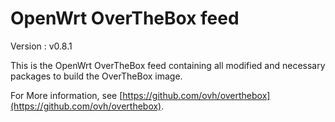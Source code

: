 # OpenWrt OverTheBox feed

Version : v0.8.1

This is the OpenWrt OverTheBox feed containing all modified and necessary packages to build the OverTheBox image.

For More information, see [https://github.com/ovh/overthebox](https://github.com/ovh/overthebox).
